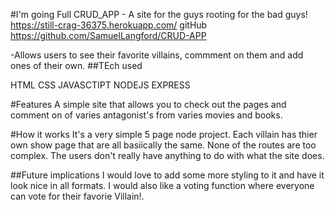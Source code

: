 #I'm going Full CRUD_APP - A site for the guys rooting for the bad guys!
https://still-crag-36375.herokuapp.com/
gitHub https://github.com/SamuelLangford/CRUD-APP

 -Allows users to see their favorite villains, commment on them and add ones of their own.
##TEch used

HTML 
CSS
JAVASCTIPT
NODEJS
EXPRESS

#Features
A simple site that allows you to check out the pages and comment on of varies antagonist's from varies movies and books.

#How it works
It's a very simple 5 page node project. Each villain has thier own show page that are all basiically the same. None of the routes are too complex. The users don't really have anything to do with what the site does. 

##Future implications 
I would love to add some more styling to it and have it look nice in all formats. I would also like a voting function where everyone can vote for their favorie Villain!.



